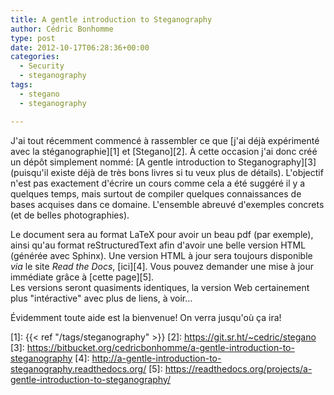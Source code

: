 ```yaml
---
title: A gentle introduction to Steganography
author: Cédric Bonhomme
type: post
date: 2012-10-17T06:28:36+00:00
categories:
  - Security
  - steganography
tags:
  - stegano
  - steganography

---
```

J'ai tout récemment commencé à rassembler ce que
[j'ai déjà expérimenté avec la stéganographie][1] et [Stegano][2].
À cette occasion j'ai donc créé un dépôt simplement nommé:
[A gentle introduction to Steganography][3] (puisqu'il existe déjà de très bons 
livres si tu veux plus de détails).
L'objectif n'est pas exactement d'écrire un cours
comme cela a été suggéré il y a quelques temps, mais surtout de compiler
quelques connaissances de bases acquises dans ce domaine. L'ensemble abreuvé
d'exemples concrets (et de belles photographies).

Le document sera au format LaTeX pour avoir un beau pdf (par exemple), ainsi
qu'au format reStructuredText afin d'avoir une belle version HTML
(générée avec Sphinx). Une version HTML à jour sera toujours disponible
_via_ le site _Read the Docs_, [ici][4]. Vous pouvez demander une mise à jour
immédiate grâce à [cette page][5].  
Les versions seront quasiments identiques, la version Web certainement plus
"intéractive" avec plus de liens, à voir…

Évidemment toute aide est la bienvenue! On verra jusqu'où ça ira!

 [1]: {{< ref "/tags/steganography" >}}
 [2]: https://git.sr.ht/~cedric/stegano
 [3]: https://bitbucket.org/cedricbonhomme/a-gentle-introduction-to-steganography
 [4]: http://a-gentle-introduction-to-steganography.readthedocs.org/
 [5]: https://readthedocs.org/projects/a-gentle-introduction-to-steganography/